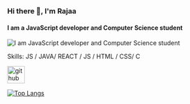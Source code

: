 ### Hi there 👋, I'm Rajaa
#### I am a JavaScript developer and Computer Science student
![I am JavaScript developer and Computer Science student](https://media4.giphy.com/media/3oKIPnAiaMCws8nOsE/giphy.gif)


Skills: JS / JAVA/ REACT / JS / HTML / CSS/ C


[<img src='https://cdn.jsdelivr.net/npm/simple-icons@3.0.1/icons/github.svg' alt='github' height='40'>](https://github.com/rajaaghanem)  

[![Top Langs](https://github-readme-stats.vercel.app/api/top-langs/?username=rajaaghanem)](https://github.com/anuraghazra/github-readme-stats)






